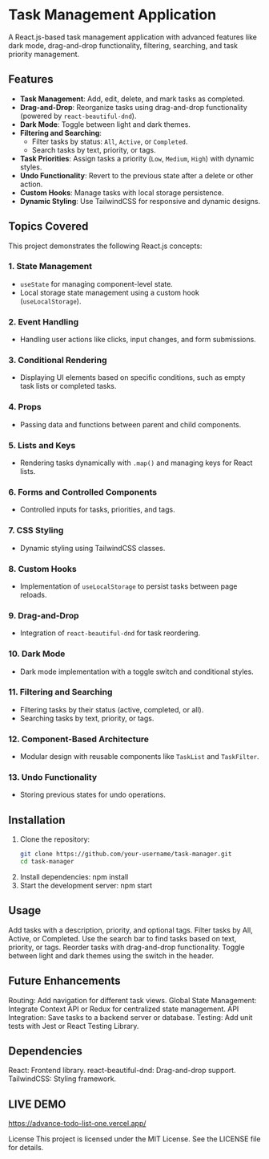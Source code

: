 # Task Management Application

A React.js-based task management application with advanced features like dark mode, drag-and-drop functionality, filtering, searching, and task priority management.

## Features
- **Task Management**: Add, edit, delete, and mark tasks as completed.
- **Drag-and-Drop**: Reorganize tasks using drag-and-drop functionality (powered by `react-beautiful-dnd`).
- **Dark Mode**: Toggle between light and dark themes.
- **Filtering and Searching**:
  - Filter tasks by status: `All`, `Active`, or `Completed`.
  - Search tasks by text, priority, or tags.
- **Task Priorities**: Assign tasks a priority (`Low`, `Medium`, `High`) with dynamic styles.
- **Undo Functionality**: Revert to the previous state after a delete or other action.
- **Custom Hooks**: Manage tasks with local storage persistence.
- **Dynamic Styling**: Use TailwindCSS for responsive and dynamic designs.

## Topics Covered
This project demonstrates the following React.js concepts:

### **1. State Management**
- `useState` for managing component-level state.
- Local storage state management using a custom hook (`useLocalStorage`).

### **2. Event Handling**
- Handling user actions like clicks, input changes, and form submissions.

### **3. Conditional Rendering**
- Displaying UI elements based on specific conditions, such as empty task lists or completed tasks.

### **4. Props**
- Passing data and functions between parent and child components.

### **5. Lists and Keys**
- Rendering tasks dynamically with `.map()` and managing keys for React lists.

### **6. Forms and Controlled Components**
- Controlled inputs for tasks, priorities, and tags.

### **7. CSS Styling**
- Dynamic styling using TailwindCSS classes.

### **8. Custom Hooks**
- Implementation of `useLocalStorage` to persist tasks between page reloads.

### **9. Drag-and-Drop**
- Integration of `react-beautiful-dnd` for task reordering.

### **10. Dark Mode**
- Dark mode implementation with a toggle switch and conditional styles.

### **11. Filtering and Searching**
- Filtering tasks by their status (active, completed, or all).
- Searching tasks by text, priority, or tags.

### **12. Component-Based Architecture**
- Modular design with reusable components like `TaskList` and `TaskFilter`.

### **13. Undo Functionality**
- Storing previous states for undo operations.

## Installation

1. Clone the repository:
   ```bash
   git clone https://github.com/your-username/task-manager.git
   cd task-manager
2. Install dependencies:
   npm install
3. Start the development server:
   npm start    

## Usage
Add tasks with a description, priority, and optional tags.
Filter tasks by All, Active, or Completed.
Use the search bar to find tasks based on text, priority, or tags.
Reorder tasks with drag-and-drop functionality.
Toggle between light and dark themes using the switch in the header.
## Future Enhancements
Routing: Add navigation for different task views.
Global State Management: Integrate Context API or Redux for centralized state management.
API Integration: Save tasks to a backend server or database.
Testing: Add unit tests with Jest or React Testing Library.
## Dependencies
React: Frontend library.
react-beautiful-dnd: Drag-and-drop support.
TailwindCSS: Styling framework.
## LIVE DEMO
https://advance-todo-list-one.vercel.app/

License
This project is licensed under the MIT License. See the LICENSE file for details.


